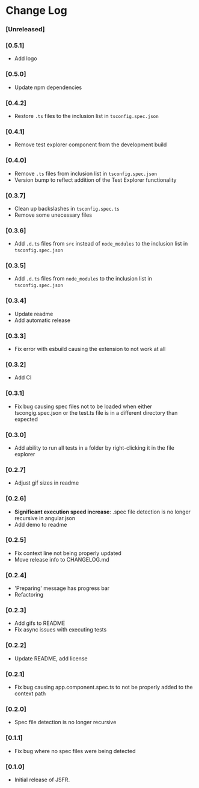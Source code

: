 # Change Log

### [Unreleased]

### [0.5.1]
- Add logo
### [0.5.0]
- Update npm dependencies

### [0.4.2]
- Restore `.ts` files to the inclusion list in `tsconfig.spec.json`
### [0.4.1]
- Remove test explorer component from the development build
### [0.4.0]
- Remove `.ts` files from inclusion list in `tsconfig.spec.json`
- Version bump to reflect addition of the Test Explorer functionality
### [0.3.7]
- Clean up backslashes in `tsconfig.spec.ts`
- Remove some unecessary files
### [0.3.6]
- Add `.d.ts` files from `src` instead of `node_modules` to the inclusion list in `tsconfig.spec.json`
### [0.3.5]
- Add `.d.ts` files from `node_modules` to the inclusion list in `tsconfig.spec.json`
### [0.3.4]
- Update readme
- Add automatic release
### [0.3.3]
- Fix error with esbuild causing the extension to not work at all
### [0.3.2]
- Add CI
### [0.3.1]
- Fix bug causing spec files not to be loaded when either tscongig.spec.json or the test.ts file is in a different directory than expected
### [0.3.0]
- Add ability to run all tests in a folder by right-clicking it in the file explorer
### [0.2.7]
- Adjust gif sizes in readme
### [0.2.6]
- **Significant execution speed increase**: .spec file detection is no longer recursive in angular.json
- Add demo to readme
### [0.2.5]
- Fix context line not being properly updated
- Move release info to CHANGELOG.md
### [0.2.4]
- 'Preparing' message has progress bar
- Refactoring
### [0.2.3]
- Add gifs to README
- Fix async issues with executing tests
### [0.2.2]
- Update README, add license
### [0.2.1]
- Fix bug causing app.component.spec.ts to not be properly added to the context path
### [0.2.0]
- Spec file detection is no longer recursive
### [0.1.1]
- Fix bug where no spec files were being detected
### [0.1.0]
- Initial release of JSFR.
